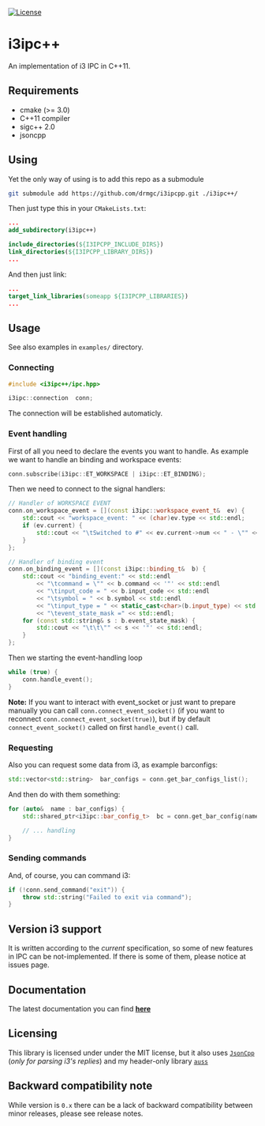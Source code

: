 [![License](http://img.shields.io/:license-mit-blue.svg)](http://doge.mit-license.org)

i3ipc++
=======
An implementation of i3 IPC in C++11.

## Requirements

* cmake (>= 3.0)
* C++11 compiler
* sigc++ 2.0
* jsoncpp

## Using
Yet the only way of using is to add this repo as a submodule

```bash
git submodule add https://github.com/drmgc/i3ipcpp.git ./i3ipc++/
```

Then just type this in your `CMakeLists.txt`:

```cmake
...
add_subdirectory(i3ipc++)

include_directories(${I3IPCPP_INCLUDE_DIRS})
link_directories(${I3IPCPP_LIBRARY_DIRS})
...
```

And then just link:

```cmake
...
target_link_libraries(someapp ${I3IPCPP_LIBRARIES})
...
```

## Usage

See also examples in `examples/` directory.

### Connecting

```c++
#include <i3ipc++/ipc.hpp>

i3ipc::connection  conn;
```

The connection will be established automaticly.

### Event handling

First of all you need to declare the events you want to handle. As example we want to handle an binding and workspace events:
```c++
conn.subscribe(i3ipc::ET_WORKSPACE | i3ipc::ET_BINDING);
```

Then we need to connect to the signal handlers:
```c++
// Handler of WORKSPACE EVENT
conn.on_workspace_event = [](const i3ipc::workspace_event_t&  ev) {
	std::cout << "workspace_event: " << (char)ev.type << std::endl;
	if (ev.current) {
		std::cout << "\tSwitched to #" << ev.current->num << " - \"" << ev.current->name << '"' << std::endl;
	}
};

// Handler of binding event
conn.on_binding_event = [](const i3ipc::binding_t&  b) {
	std::cout << "binding_event:" << std::endl
		<< "\tcommand = \"" << b.command << '"' << std::endl
		<< "\tinput_code = " << b.input_code << std::endl
		<< "\tsymbol = " << b.symbol << std::endl
		<< "\tinput_type = " << static_cast<char>(b.input_type) << std::endl
		<< "\tevent_state_mask =" << std::endl;
	for (const std::string& s : b.event_state_mask) {
		std::cout << "\t\t\"" << s << '"' << std::endl;
	}
};
```

Then we starting the event-handling loop
```c++
while (true) {
	conn.handle_event();
}
```

**Note:** If you want to interact with event_socket or just want to prepare manually you can call `conn.connect_event_socket()` (if you want to reconnect `conn.connect_event_socket(true)`), but if by default `connect_event_socket()` called on first `handle_event()` call.

### Requesting

Also you can request some data from i3, as example barconfigs:
```c++
std::vector<std::string>  bar_configs = conn.get_bar_configs_list();
```

And then do with them something:
```c++
for (auto&  name : bar_configs) {
	std::shared_ptr<i3ipc::bar_config_t>  bc = conn.get_bar_config(name);

	// ... handling
}
```

### Sending commands

And, of course, you can command i3:
```c++
if (!conn.send_command("exit")) {
	throw std::string("Failed to exit via command");
}
```

## Version i3 support
It is written according to the *current* specification, so some of new features in IPC can be not-implemented. If there is some of them, please notice at issues page.

## Documentation
The latest documentation you can find [**here**](http://drmgc.github.io/docs/api-ref/i3ipc++/latest/)

## Licensing
This library is licensed under under the MIT license, but it also uses [`JsonCpp`](https://github.com/open-source-parsers/jsoncpp) (*only for parsing i3's replies*) and my header-only library [`auss`](https://github.com/drmgc/auss)

## Backward compatibility note
While version is `0.x` there can be a lack of backward compatibility between minor releases, please see release notes.
